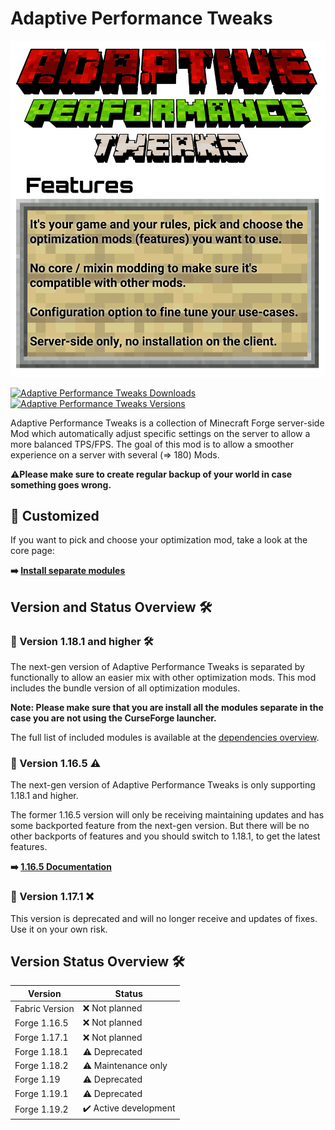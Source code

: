 # Adaptive Performance Tweaks

![Adaptive Performance Tweaks][header]

[![Adaptive Performance Tweaks Downloads](http://cf.way2muchnoise.eu/full_adaptive-performance-tweaks_downloads.svg)](https://www.curseforge.com/minecraft/mc-mods/adaptive-performance-tweaks)
[![Adaptive Performance Tweaks Versions](http://cf.way2muchnoise.eu/versions/Minecraft_adaptive-performance-tweaks_all.svg)](https://www.curseforge.com/minecraft/mc-mods/adaptive-performance-tweaks)

Adaptive Performance Tweaks is a collection of Minecraft Forge server-side Mod which automatically adjust specific settings on the server to allow a more balanced TPS/FPS.
The goal of this mod is to allow a smoother experience on a server with several (=> 180) Mods.

**⚠️Please make sure to create regular backup of your world in case something goes wrong.**

## 🔭 Customized

If you want to pick and choose your optimization mod, take a look at the core page:

**➡️ [Install separate modules][core]**

## Version and Status Overview 🛠️

### 🚀 Version 1.18.1 and higher 🛠️

The next-gen version of Adaptive Performance Tweaks is separated by functionally to allow an easier mix with other optimization mods.
This mod includes the bundle version of all optimization modules.

**Note: Please make sure that you are install all the modules separate in the case you are not using the CurseForge launcher.**

The full list of included modules is available at the [dependencies overview][dependencies].

### 🚀 Version 1.16.5 ⚠️

The next-gen version of Adaptive Performance Tweaks is only supporting 1.18.1 and higher.

The former 1.16.5 version will only be receiving maintaining updates and has some backported feature from the next-gen version.
But there will be no other backports of features and you should switch to 1.18.1, to get the latest features.

**➡️ [1.16.5 Documentation][adaptive_performance_tweaks_legacy]**

### 🚀 Version 1.17.1 ❌

This version is deprecated and will no longer receive and updates of fixes. Use it on your own risk.

## Version Status Overview 🛠️

| Version        | Status                |
| -------------- | --------------------- |
| Fabric Version | ❌ Not planned        |
| Forge 1.16.5   | ❌ Not planned        |
| Forge 1.17.1   | ❌ Not planned        |
| Forge 1.18.1   | ⚠️ Deprecated         |
| Forge 1.18.2   | ⚠️ Maintenance only   |
| Forge 1.19     | ⚠️ Deprecated         |
| Forge 1.19.1   | ⚠️ Deprecated         |
| Forge 1.19.2   | ✔️ Active development |

[header]: ../assets/aptweaks-header.png
[adaptive_performance_tweaks_legacy]: https://github.com/MarkusBordihn/BOs-Adaptive-Performance-Tweaks/tree/1.16.5
[bundled]: https://www.curseforge.com/minecraft/mc-mods/adaptive-performance-tweaks
[core]: https://www.curseforge.com/minecraft/mc-mods/adaptive-performance-tweaks-core
[gamerules]: https://www.curseforge.com/minecraft/mc-mods/adaptive-performance-tweaks-gamerules
[items]: https://www.curseforge.com/minecraft/mc-mods/adaptive-performance-tweaks-items
[dependencies]: https://www.curseforge.com/minecraft/mc-mods/adaptive-performance-tweaks/relations/dependencies
